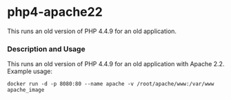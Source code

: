 # php4-apache22
This runs an old version of PHP 4.4.9 for an old application.

### Description and Usage
This runs an old version of PHP 4.4.9 for an old application with Apache 2.2. Example usage:

```
docker run -d -p 8080:80 --name apache -v /root/apache/www:/var/www apache_image
```

